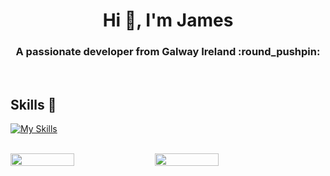 <h1 align="center">Hi 👋, I'm James</h1>
<h3 align="center">A passionate developer from Galway Ireland :round_pushpin: </h3>

<br>

## Skills :seedling:
[![My Skills](https://skillicons.dev/icons?i=html,css,js,cs,dotnet,bootstrap,postgres)](https://skillicons.dev)

<br>

<div class="container" style="display: flex; flex-direction: row;">
 <img style="height: auto; width: 45%;" class="img" src="https://github-readme-stats.vercel.app/api?username=James-Talbot&show_icons=true&theme=vue-dark" />
  &nbsp;
 <img style="height: auto; width: 45%;" class="img" src="https://github-readme-stats.vercel.app/api/top-langs/?username=James-Talbot&theme=vue-dark" />
</div>
